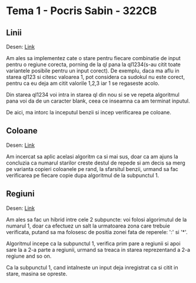 
# Tema 1 - Pocris Sabin - 322CB


## Linii

Desen: [Link](https://imgur.com/VKp1xoC)

Am ales sa implementez cate o stare pentru fiecare combinatie de input pentru o regiune
corecta, porning de la ql pana la ql1234(s-au citit toate variantele posibile pentru un
input corect). De exemplu, daca ma aflu in starea ql123 si citesc valoarea 1, pot considera
ca sudokul nu este corect, pentru ca eu deja am citit valorile 1,2,3 iar 1 se regaseste acolo.

Din starea ql1234 voi intra in starea ql din nou si se ve repeta algoritmul pana
voi da de un caracter blank, ceea ce inseamna ca am terminat inputul.

De aici, ma intorc la inceputul benzii si incep verificarea pe coloane.


## Coloane

Desen: [Link](https://imgur.com/uqZbaeT)

Am incercat sa aplic acelasi algoritm ca si mai sus, doar ca am ajuns la concluzia
ca numarul starilor creste destul de repede si am decis sa merg pe varianta copieri
coloanele pe rand, la sfarsitul benzii, urmand sa fac verificarea pe fiecare copie
dupa algoritmul de la subpunctul 1.


## Regiuni

Desen: [Link](https://imgur.com/huWjlMD)

Am ales sa fac un hibrid intre cele 2 subpuncte: voi folosi algorimutul de la numarul 1,
doar ca efectuez un salt la urmatoarea zona care trebuie verificata, putand sa ma folosesc
de positia zonei fata de reperele: ':' si '*'.

Algoritmul incepe ca la subpunctul 1, verifica prim pare a regiunii si apoi sare la 
a 2-a parte a regiunii, urmand sa treaca in starea reprezentand a 2-a regiune and so on.

Ca la subpunctul 1, cand intalneste un input deja inregistrat ca si citit in stare,
masina se opreste.
